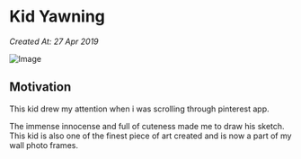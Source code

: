 # Kid Yawning

_Created At: 27 Apr 2019_

<img :src="$withBase('/kid.jpg')" alt="Image" style="max-height:450px;">

## Motivation

This kid drew my attention when i was scrolling through pinterest app.

The immense innocense and full of cuteness made me to draw his sketch. This kid is also one of the finest piece of art created and is now a part of my wall photo frames.
